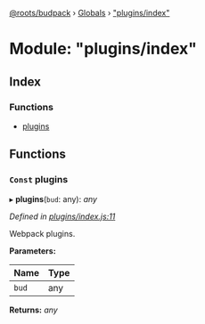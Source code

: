 [@roots/budpack](../README.md) › [Globals](../globals.md) › ["plugins/index"](_plugins_index_.md)

# Module: "plugins/index"

## Index

### Functions

* [plugins](_plugins_index_.md#const-plugins)

## Functions

### `Const` plugins

▸ **plugins**(`bud`: any): *any*

*Defined in [plugins/index.js:11](https://github.com/roots/bud-support/blob/5f43850/src/budpack/builder/webpack/plugins/index.js#L11)*

Webpack plugins.

**Parameters:**

Name | Type |
------ | ------ |
`bud` | any |

**Returns:** *any*
